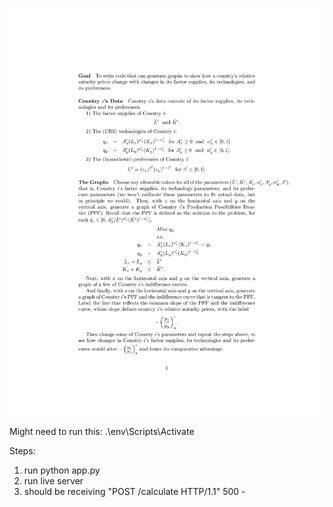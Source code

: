 ![Autarky](Autarky.png)

Might need to run this:
.\env\Scripts\Activate

Steps:
1. run python app.py
2. run live server
3. should be receiving "POST /calculate HTTP/1.1" 500 - 
